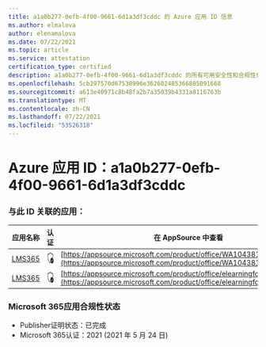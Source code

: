 ```yaml
---
title: a1a0b277-0efb-4f00-9661-6d1a3df3cddc 的 Azure 应用 ID 信息
ms.author: elmalova
author: elenamalova
ms.date: 07/22/2021
ms.topic: article
ms.service: attestation
certification_type: certified
description: a1a0b277-0efb-4f00-9661-6d1a3df3cddc 的所有可用安全性和合规性信息。
ms.openlocfilehash: 5cb297570d67538996e362602485366805091668
ms.sourcegitcommit: a613e40971c8b48fa2b7a35039b4331a8116763b
ms.translationtype: MT
ms.contentlocale: zh-CN
ms.lasthandoff: 07/22/2021
ms.locfileid: "53526318"
---
```

# <a name="azure-app-id-a1a0b277-0efb-4f00-9661-6d1a3df3cddc"></a>Azure 应用 ID：a1a0b277-0efb-4f00-9661-6d1a3df3cddc


### <a name="apps-associated-with-this-id"></a>与此 ID 关联的应用：
| **应用名称** | **认证** | **在 AppSource 中查看** |
|--------------|---------------|-----------------------|
| [LMS365](https://docs.microsoft.com/microsoft-365-app-certification/forward/WA104381467) | <img alt="Certified application badge" src="../media/certified-badge.png" height="25" width="25" /> | [https://appsource.microsoft.com/product/office/WA104381467](https://appsource.microsoft.com/product/office/WA104381467) |
| [LMS365](https://docs.microsoft.com/microsoft-365-app-certification/forward/elearningforce.lms365_spfx) | <img alt="Certified application badge" src="../media/certified-badge.png" height="25" width="25" /> | [https://appsource.microsoft.com/product/office/elearningforce.lms365_spfx](https://appsource.microsoft.com/product/office/elearningforce.lms365_spfx) |

### <a name="microsoft-365-app-compliance-status"></a>Microsoft 365应用合规性状态
- Publisher证明状态：已完成
- Microsoft 365认证：2021 (2021 年 5 月 24 日) 
